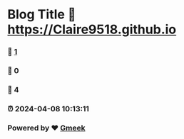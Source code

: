 # Blog Title :link: https://Claire9518.github.io 
### :page_facing_up: [1](https://Claire9518.github.io/tag.html) 
### :speech_balloon: 0 
### :hibiscus: 4 
### :alarm_clock: 2024-04-08 10:13:11 
### Powered by :heart: [Gmeek](https://github.com/Meekdai/Gmeek)
